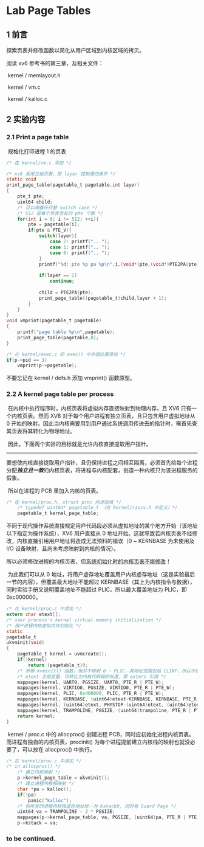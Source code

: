 # Lab Page Tables



## 1	前言

探索页表并修改函数以简化从用户区域到内核区域的拷贝。

阅读 xv6 参考书的第三章，及相关文件：

​		kernel / memlayout.h

​		kernel / vm.c

​		kernel / kalloc.c

## 2	实验内容

### 2.1	Print a page table

​		规格化打印进程 1 的页表

```C
/* 在 kernel/vm.c 添加 */

/* xv6 采用三级页表，用 layer 控制递归条件 */
static void 
print_page_table(pagetable_t pagetable,int layer)
{
	pte_t pte;
	uint64 child;
	/* 可以用循环代替 switch case */
    /* 512 是每个页表含有的 pte 个数 */
	for(int i = 0; i != 512; ++i){
		pte = pagetable[i];
		if(pte & PTE_V){
			switch(layer){
				case 2: printf(".. ");
				case 1: printf(".. ");
				case 0: printf(".. ");
			}
			printf("%d: pte %p pa %p\n",i,(void*)pte,(void*)PTE2PA(pte) );
			
			if(layer == 2)
				continue;
			
			child = PTE2PA(pte);
			print_page_table((pagetable_t)child,layer + 1);
		}
	}
}
void vmprint(pagetable_t pagetable)
{
	printf("page table %p\n",pagetable);
	print_page_table(pagetable,0);
}

/* 在 kernel/exec.c 的 exec() 中合适位置添加 */
if(p->pid == 1)
    vmprint(p->pagetable);
```

不要忘记在 kernel / defs.h 添加 vmprint() 函数原型。



### 2.2	A kernel page table per process

​		在内核中执行程序时，内核页表将虚拟内存直接映射到物理内存，且 XV6 只有一个内核页表。然而 XV6 对于每个用户进程有独立页表，且只包含用户虚拟地址从 0 开始的映射。因此当内核需要用到用户通过系统调用传进去的指针时，需首先查其页表将其转化为物理地址。

​		因此，下面两个实验的目标就是允许内核直接提取用户指针。

****

​		要想使内核直接提取用户指针，且仍保持进程之间相互隔离，必须首先给每个进程分配***独立且一致***的内核页表，将进程与内核配套，创造一种内核只为该进程服务的假象。

​		所以在进程的 PCB 里加入内核的页表。

``` C
/* 在 kernel/proc.h, struct proc 内添加域 */
	/* typedef uint64* pagetable_t （在 kernel/riscv.h 中定义）*/
	pagetable_t kernel_page_table;
```

​		不同于现代操作系统直接规定用户代码段必须从虚拟地址的某个地方开始（该地址以下指定为操作系统），XV6 用户直接从 0 地址开始。这就导致若内核页表不经修改，内核直接引用用户地址将造成无法预料的错误（0 ~ KERNBASE 为未使用及 I/O 设备映射，且尚未考虑映射到内核的情况）。

​		所以必须修改进程的内核页表，但<u>系统初始化时的内核页表不能修改</u>！

​		为此我们可以从 0 地址，将用户虚存地址覆盖用户内核虚存地址（这是实验最后一节的内容），但覆盖最大地址不能超过 KERNBASE（其上为内核指令与数据），同时实验手册又说明覆盖地址不能超过 PLIC。所以最大覆盖地址为 PLIC，即 0xc000000。

```c
/* 在 kernel/proc.c 中添加 */
extern char etext[];
/* user process's kernel virtual memory initialization */
/* 用户进程内核虚拟内存初始化 */
static 
pagetable_t
ukvminit(void) 
{
	pagetable_t kernel = uvmcreate();
	if(!kernel)
		return (pagetable_t)0;
    /* 参照 kvminit() 函数，但并不映射 0 ~ PLIC，其地址范围包括 CLINT，所以不做 CLINT 的 mappages() */
    /* etext 全局变量，可转化为内核代码段的长度，需 extern 引用 */
  	mappages(kernel, UART0, PGSIZE, UART0, PTE_R | PTE_W);
  	mappages(kernel, VIRTIO0, PGSIZE, VIRTIO0, PTE_R | PTE_W);
  	mappages(kernel, PLIC, 0x400000, PLIC, PTE_R | PTE_W);
  	mappages(kernel, KERNBASE, (uint64)etext-KERNBASE, KERNBASE, PTE_R | PTE_X);
  	mappages(kernel, (uint64)etext, PHYSTOP-(uint64)etext, (uint64)etext, PTE_R | PTE_W);
  	mappages(kernel, TRAMPOLINE, PGSIZE, (uint64)trampoline, PTE_R | PTE_X);
  	return kernel;
}
```

​		kernel / proc.c 中的 allocproc() 创建进程 PCB，同时应初始化进程内核页表。而进程有独自的内核页表，procinit() 为每个进程提前建立内核栈的映射也就没必要了，可以放在 allocproc() 中执行。

```C
/* 在 kernel/proc.c 中添加 */
/* in allocproc() */
	/* 建立内核映射 */
	p->kernel_page_table = ukvminit();
	/* 建立进程内核栈映射 */
  	char *pa = kalloc();
  	if(!pa)
  		panic("kalloc");
	/* 将所有的进程内核栈虚存地址统一为 Kstack0, 同时有 Guard Page */
  	uint64 va = TRAMPOLINE - 2 * PGSIZE;
  	mappages(p->kernel_page_table, va, PGSIZE, (uint64)pa, PTE_R | PTE_W);
	p->kstack = va;
```



### to be continued.

